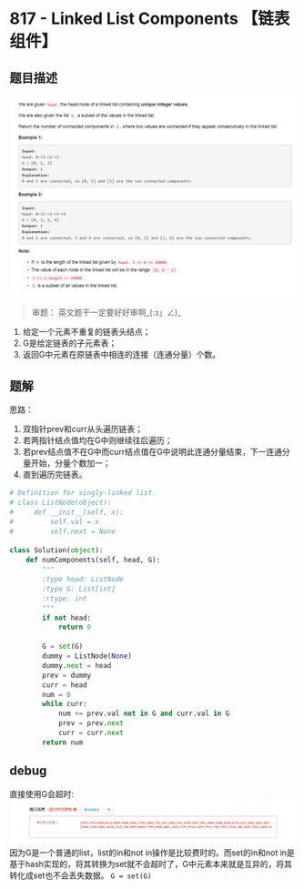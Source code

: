 # 817 - Linked List Components 【链表组件】

## 题目描述
![problem](images/817.png)

>审题：
英文题干一定要好好审啊_(:з」∠)_ 
1. 给定一个元素不重复的链表头结点；
2. G是给定链表的子元素表；
3. 返回G中元素在原链表中相连的连接（连通分量）个数。

## 题解
思路：
1. 双指针prev和curr从头遍历链表；
2. 若两指针结点值均在G中则继续往后遍历；
3. 若prev结点值不在G中而curr结点值在G中说明此连通分量结束，下一连通分量开始，分量个数加一；
4. 直到遍历完链表。


```python
# Definition for singly-linked list.
# class ListNode(object):
#     def __init__(self, x):
#         self.val = x
#         self.next = None

class Solution(object):
    def numComponents(self, head, G):
        """
        :type head: ListNode
        :type G: List[int]
        :rtype: int
        """
        if not head:
			return 0
        
        G = set(G)
        dummy = ListNode(None)
        dummy.next = head
        prev = dummy
        curr = head
        num = 0
        while curr:
            num += prev.val not in G and curr.val in G
            prev = prev.next
            curr = curr.next
        return num
```

## debug
直接使用G会超时:
![overtime](images/overtime.png)
因为G是一个普通的list，list的in和not in操作是比较费时的。而set的in和not in是基于hash实现的，将其转换为set就不会超时了，G中元素本来就是互异的，将其转化成set也不会丢失数据。
`G = set(G)`

